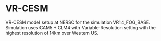 # VR-CESM

VR-CESM model setup at NERSC for the simulation VR14_FOG_BASE.<br>
Simulation uses CAM5 + CLM4 with Variable-Resolution setting with the highest resolution of 14km over Western US.
